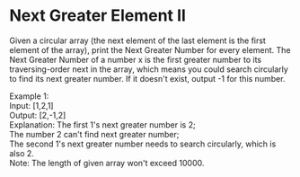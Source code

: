 # Next Greater Element II  

Given a circular array (the next element of the last element is the first element of the array), print the Next Greater Number for every element. The Next Greater Number of a number x is the first greater number to its traversing-order next in the array, which means you could search circularly to find its next greater number. If it doesn't exist, output -1 for this number.  

Example 1:  
Input: [1,2,1]  
Output: [2,-1,2]  
Explanation: The first 1's next greater number is 2;   
The number 2 can't find next greater number;   
The second 1's next greater number needs to search circularly, which is also 2.  
Note: The length of given array won't exceed 10000.  